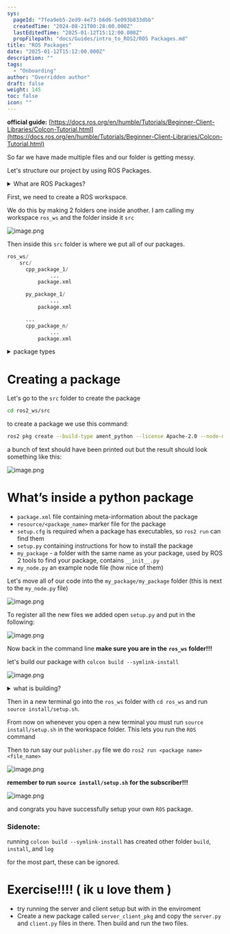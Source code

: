 ```yaml
---
sys:
  pageId: "7fea9eb5-2ed9-4e73-b6d6-5e093b833dbb"
  createdTime: "2024-08-21T00:28:00.000Z"
  lastEditedTime: "2025-01-12T15:12:00.000Z"
  propFilepath: "docs/Guides/intro_to_ROS2/ROS Packages.md"
title: "ROS Packages"
date: "2025-01-12T15:12:00.000Z"
description: ""
tags:
  - "Onboarding"
author: "Overridden author"
draft: false
weight: 145
toc: false
icon: ""
---
```


**official guide:** [https://docs.ros.org/en/humble/Tutorials/Beginner-Client-Libraries/Colcon-Tutorial.html](https://docs.ros.org/en/humble/Tutorials/Beginner-Client-Libraries/Colcon-Tutorial.html)

So far we have made multiple files and our folder is getting messy.

Let's structure our project by using ROS Packages.

<details>

<summary>What are ROS Packages?</summary>

ROS Packages are, as the name implies, packages of code that are highly sharable between ROS developers.

They consist of a folder, `package.xml` file, and source code

```python
      cpp_package_1/
		      ... imagine much code files here ..
          package.xml
```

</details>

First, we need to create a ROS workspace.

We do this by making 2 folders one inside another. I am calling my workspace `ros_ws` and the folder inside it `src`

![image.png](https://prod-files-secure.s3.us-west-2.amazonaws.com/d518164a-d88e-44d1-a4ee-3adb3bd8bce0/70706947-fd18-4537-a67b-e12946812d31/image.png?X-Amz-Algorithm=AWS4-HMAC-SHA256&X-Amz-Content-Sha256=UNSIGNED-PAYLOAD&X-Amz-Credential=ASIAZI2LB466UFOBFLDM%2F20250426%2Fus-west-2%2Fs3%2Faws4_request&X-Amz-Date=20250426T230736Z&X-Amz-Expires=3600&X-Amz-Security-Token=IQoJb3JpZ2luX2VjELf%2F%2F%2F%2F%2F%2F%2F%2F%2F%2FwEaCXVzLXdlc3QtMiJHMEUCICs5mQF%2FWptD1CAY%2B3bGUiB%2B625m3dPGWU%2Fcs3R8%2FNGCAiEA%2Bf3YKo93B3eMlwawzOPYmlSoQEVM0uagVLpEsK%2B2OWcq%2FwMIUBAAGgw2Mzc0MjMxODM4MDUiDAhrj4ZXXrjWG43SECrcA8hkcryT6OuxnXSr1PX1%2Fwh7Dr6dG%2BChiXsChpfyPEn2kFCK0yv%2Bm6MjrYMzkNp5lbPiHi9CijjclIz5SAe1mgtBjmmodGIfUSa4IqdpwnjIe%2FK8drLaT3igS5H75AAOSlqDWm2YXRuBElKTnnt0Swr7bY571w241jeT0KaNCUeJIYR8FlArvV%2FFuPcZJB7yLkTlrE%2Byz7mkK%2BlBkmcH8d1l9tmm0cLXZg87h6f56CC268PRNfdgkvGpn0SJP%2Fs1ygQ2e10gL1Tt9mw8yo6ehJArls6dxkSSS54rMMkj6tow%2FRCnR7e6v%2Bk8w9048UlwsgTXp1ov%2BqQFY1KGVOYCDTwj9V8YZccPJlaxGYoGcOHQB0pOkiFh8Ktf8go%2FeQx%2FUyseDi5d%2FfnHSoGbtcwoOctSZqwMnMFLU2wdS%2BdqxfJLoW0gJ4sksCM%2B69xwoJxiRIrOrl9z860bW9dDb%2FK6BkMkbbYJHogzc4nHIX7HR0U0PQqW7XhjzEagNsYTSVhaUzFHbZxLXcAax2fgN%2BpR5W0bcIQ9JxPqopLd%2BCwGQEbp0n4udDal2oR2z4ODX6qlYhsnzqc6t5xIyTlNdIoL7xSoP1Ef2eNMvqwdiIFbliACvC7hKVdPdf6GmtauMNW%2FtcAGOqUBKvUSDtk7uAYhaVqCDMjuvQXwLAxhXdJCZtIC9TQ7X3bwBbvx0KJTPkuTjQjG6nz7jW%2BY4n7URCYClVBRFF2uoM5BRJhBl473bo6wtHNuBlPCEJxfaZ%2FF52u%2BZlpkszb6DFJ7Wtarty7ynVJNqwds1qqswleeXgQwiTYLbMXrgBtXn8BJGIHISK5Ymm0nHxL%2BvuJi0KqJYrLmIBtxUUForm2O%2BBL8&X-Amz-Signature=4f0d340baa9780702bae7d1dcfb122d778aa4198450bfc7c1ec5d18acfe28158&X-Amz-SignedHeaders=host&x-id=GetObject)

Then inside this `src` folder is where we put all of our packages.

```python
ros_ws/
    src/
      cpp_package_1/
		      ...
          package.xml

      py_package_1/
		      ...
          package.xml

      ...
      cpp_package_n/
		      ...
          package.xml

```

<details>

<summary>package types</summary>

packages can be either `C++` or python.

the intern file structure is different for each but for this guide we will stick to creating python packages

</details>

# Creating a package

Let's go to the `src` folder to create the package

```bash
cd ros2_ws/src
```

to create a package we use this command:

```bash
ros2 pkg create --build-type ament_python --license Apache-2.0 --node-name my_node my_package
```

a bunch of text should have been printed out but the result should look something like this:

![image.png](https://prod-files-secure.s3.us-west-2.amazonaws.com/d518164a-d88e-44d1-a4ee-3adb3bd8bce0/e6cf1e3f-8512-4a3e-b131-079f800bf3e8/image.png?X-Amz-Algorithm=AWS4-HMAC-SHA256&X-Amz-Content-Sha256=UNSIGNED-PAYLOAD&X-Amz-Credential=ASIAZI2LB466UFOBFLDM%2F20250426%2Fus-west-2%2Fs3%2Faws4_request&X-Amz-Date=20250426T230736Z&X-Amz-Expires=3600&X-Amz-Security-Token=IQoJb3JpZ2luX2VjELf%2F%2F%2F%2F%2F%2F%2F%2F%2F%2FwEaCXVzLXdlc3QtMiJHMEUCICs5mQF%2FWptD1CAY%2B3bGUiB%2B625m3dPGWU%2Fcs3R8%2FNGCAiEA%2Bf3YKo93B3eMlwawzOPYmlSoQEVM0uagVLpEsK%2B2OWcq%2FwMIUBAAGgw2Mzc0MjMxODM4MDUiDAhrj4ZXXrjWG43SECrcA8hkcryT6OuxnXSr1PX1%2Fwh7Dr6dG%2BChiXsChpfyPEn2kFCK0yv%2Bm6MjrYMzkNp5lbPiHi9CijjclIz5SAe1mgtBjmmodGIfUSa4IqdpwnjIe%2FK8drLaT3igS5H75AAOSlqDWm2YXRuBElKTnnt0Swr7bY571w241jeT0KaNCUeJIYR8FlArvV%2FFuPcZJB7yLkTlrE%2Byz7mkK%2BlBkmcH8d1l9tmm0cLXZg87h6f56CC268PRNfdgkvGpn0SJP%2Fs1ygQ2e10gL1Tt9mw8yo6ehJArls6dxkSSS54rMMkj6tow%2FRCnR7e6v%2Bk8w9048UlwsgTXp1ov%2BqQFY1KGVOYCDTwj9V8YZccPJlaxGYoGcOHQB0pOkiFh8Ktf8go%2FeQx%2FUyseDi5d%2FfnHSoGbtcwoOctSZqwMnMFLU2wdS%2BdqxfJLoW0gJ4sksCM%2B69xwoJxiRIrOrl9z860bW9dDb%2FK6BkMkbbYJHogzc4nHIX7HR0U0PQqW7XhjzEagNsYTSVhaUzFHbZxLXcAax2fgN%2BpR5W0bcIQ9JxPqopLd%2BCwGQEbp0n4udDal2oR2z4ODX6qlYhsnzqc6t5xIyTlNdIoL7xSoP1Ef2eNMvqwdiIFbliACvC7hKVdPdf6GmtauMNW%2FtcAGOqUBKvUSDtk7uAYhaVqCDMjuvQXwLAxhXdJCZtIC9TQ7X3bwBbvx0KJTPkuTjQjG6nz7jW%2BY4n7URCYClVBRFF2uoM5BRJhBl473bo6wtHNuBlPCEJxfaZ%2FF52u%2BZlpkszb6DFJ7Wtarty7ynVJNqwds1qqswleeXgQwiTYLbMXrgBtXn8BJGIHISK5Ymm0nHxL%2BvuJi0KqJYrLmIBtxUUForm2O%2BBL8&X-Amz-Signature=ec4dde800977cfc625a24882f7eca9c2513425ef3481594487882aee2f81beb1&X-Amz-SignedHeaders=host&x-id=GetObject)

# What’s inside a python package

- `package.xml` file containing meta-information about the package
- `resource/<package_name>` marker file for the package
- `setup.cfg` is required when a package has executables, so `ros2 run` can find them
- `setup.py` containing instructions for how to install the package
- `my_package` - a folder with the same name as your package, used by ROS 2 tools to find your package, contains `__init__.py`
- `my_node.py` an example node file (how nice of them)

Let's move all of our code into the `my_package/my_package` folder (this is next to the `my_node.py` file)

![image.png](https://prod-files-secure.s3.us-west-2.amazonaws.com/d518164a-d88e-44d1-a4ee-3adb3bd8bce0/9ce58f11-0da9-4d3e-b86d-506a9685d378/image.png?X-Amz-Algorithm=AWS4-HMAC-SHA256&X-Amz-Content-Sha256=UNSIGNED-PAYLOAD&X-Amz-Credential=ASIAZI2LB466UFOBFLDM%2F20250426%2Fus-west-2%2Fs3%2Faws4_request&X-Amz-Date=20250426T230736Z&X-Amz-Expires=3600&X-Amz-Security-Token=IQoJb3JpZ2luX2VjELf%2F%2F%2F%2F%2F%2F%2F%2F%2F%2FwEaCXVzLXdlc3QtMiJHMEUCICs5mQF%2FWptD1CAY%2B3bGUiB%2B625m3dPGWU%2Fcs3R8%2FNGCAiEA%2Bf3YKo93B3eMlwawzOPYmlSoQEVM0uagVLpEsK%2B2OWcq%2FwMIUBAAGgw2Mzc0MjMxODM4MDUiDAhrj4ZXXrjWG43SECrcA8hkcryT6OuxnXSr1PX1%2Fwh7Dr6dG%2BChiXsChpfyPEn2kFCK0yv%2Bm6MjrYMzkNp5lbPiHi9CijjclIz5SAe1mgtBjmmodGIfUSa4IqdpwnjIe%2FK8drLaT3igS5H75AAOSlqDWm2YXRuBElKTnnt0Swr7bY571w241jeT0KaNCUeJIYR8FlArvV%2FFuPcZJB7yLkTlrE%2Byz7mkK%2BlBkmcH8d1l9tmm0cLXZg87h6f56CC268PRNfdgkvGpn0SJP%2Fs1ygQ2e10gL1Tt9mw8yo6ehJArls6dxkSSS54rMMkj6tow%2FRCnR7e6v%2Bk8w9048UlwsgTXp1ov%2BqQFY1KGVOYCDTwj9V8YZccPJlaxGYoGcOHQB0pOkiFh8Ktf8go%2FeQx%2FUyseDi5d%2FfnHSoGbtcwoOctSZqwMnMFLU2wdS%2BdqxfJLoW0gJ4sksCM%2B69xwoJxiRIrOrl9z860bW9dDb%2FK6BkMkbbYJHogzc4nHIX7HR0U0PQqW7XhjzEagNsYTSVhaUzFHbZxLXcAax2fgN%2BpR5W0bcIQ9JxPqopLd%2BCwGQEbp0n4udDal2oR2z4ODX6qlYhsnzqc6t5xIyTlNdIoL7xSoP1Ef2eNMvqwdiIFbliACvC7hKVdPdf6GmtauMNW%2FtcAGOqUBKvUSDtk7uAYhaVqCDMjuvQXwLAxhXdJCZtIC9TQ7X3bwBbvx0KJTPkuTjQjG6nz7jW%2BY4n7URCYClVBRFF2uoM5BRJhBl473bo6wtHNuBlPCEJxfaZ%2FF52u%2BZlpkszb6DFJ7Wtarty7ynVJNqwds1qqswleeXgQwiTYLbMXrgBtXn8BJGIHISK5Ymm0nHxL%2BvuJi0KqJYrLmIBtxUUForm2O%2BBL8&X-Amz-Signature=035b10d5a0592a4d5b936623800473b4a5f8a1ad68b8951126d405bfbc73277e&X-Amz-SignedHeaders=host&x-id=GetObject)

To register all the new files we added open `setup.py` and put in the following:

![image.png](https://prod-files-secure.s3.us-west-2.amazonaws.com/d518164a-d88e-44d1-a4ee-3adb3bd8bce0/1cd7c262-4cae-4496-9d75-c178537d24a2/image.png?X-Amz-Algorithm=AWS4-HMAC-SHA256&X-Amz-Content-Sha256=UNSIGNED-PAYLOAD&X-Amz-Credential=ASIAZI2LB466UFOBFLDM%2F20250426%2Fus-west-2%2Fs3%2Faws4_request&X-Amz-Date=20250426T230736Z&X-Amz-Expires=3600&X-Amz-Security-Token=IQoJb3JpZ2luX2VjELf%2F%2F%2F%2F%2F%2F%2F%2F%2F%2FwEaCXVzLXdlc3QtMiJHMEUCICs5mQF%2FWptD1CAY%2B3bGUiB%2B625m3dPGWU%2Fcs3R8%2FNGCAiEA%2Bf3YKo93B3eMlwawzOPYmlSoQEVM0uagVLpEsK%2B2OWcq%2FwMIUBAAGgw2Mzc0MjMxODM4MDUiDAhrj4ZXXrjWG43SECrcA8hkcryT6OuxnXSr1PX1%2Fwh7Dr6dG%2BChiXsChpfyPEn2kFCK0yv%2Bm6MjrYMzkNp5lbPiHi9CijjclIz5SAe1mgtBjmmodGIfUSa4IqdpwnjIe%2FK8drLaT3igS5H75AAOSlqDWm2YXRuBElKTnnt0Swr7bY571w241jeT0KaNCUeJIYR8FlArvV%2FFuPcZJB7yLkTlrE%2Byz7mkK%2BlBkmcH8d1l9tmm0cLXZg87h6f56CC268PRNfdgkvGpn0SJP%2Fs1ygQ2e10gL1Tt9mw8yo6ehJArls6dxkSSS54rMMkj6tow%2FRCnR7e6v%2Bk8w9048UlwsgTXp1ov%2BqQFY1KGVOYCDTwj9V8YZccPJlaxGYoGcOHQB0pOkiFh8Ktf8go%2FeQx%2FUyseDi5d%2FfnHSoGbtcwoOctSZqwMnMFLU2wdS%2BdqxfJLoW0gJ4sksCM%2B69xwoJxiRIrOrl9z860bW9dDb%2FK6BkMkbbYJHogzc4nHIX7HR0U0PQqW7XhjzEagNsYTSVhaUzFHbZxLXcAax2fgN%2BpR5W0bcIQ9JxPqopLd%2BCwGQEbp0n4udDal2oR2z4ODX6qlYhsnzqc6t5xIyTlNdIoL7xSoP1Ef2eNMvqwdiIFbliACvC7hKVdPdf6GmtauMNW%2FtcAGOqUBKvUSDtk7uAYhaVqCDMjuvQXwLAxhXdJCZtIC9TQ7X3bwBbvx0KJTPkuTjQjG6nz7jW%2BY4n7URCYClVBRFF2uoM5BRJhBl473bo6wtHNuBlPCEJxfaZ%2FF52u%2BZlpkszb6DFJ7Wtarty7ynVJNqwds1qqswleeXgQwiTYLbMXrgBtXn8BJGIHISK5Ymm0nHxL%2BvuJi0KqJYrLmIBtxUUForm2O%2BBL8&X-Amz-Signature=ea07c86132171b16b2e6a006ffb11b976b233173f69c44ffcb12fa1e84f313b7&X-Amz-SignedHeaders=host&x-id=GetObject)

Now back in the command line **make sure you are in the** **`ros_ws`** **folder!!!**

let's build our package with `colcon build --symlink-install`

![image.png](https://prod-files-secure.s3.us-west-2.amazonaws.com/d518164a-d88e-44d1-a4ee-3adb3bd8bce0/2f2a0d27-b173-48fd-b189-5f5c0ce65619/image.png?X-Amz-Algorithm=AWS4-HMAC-SHA256&X-Amz-Content-Sha256=UNSIGNED-PAYLOAD&X-Amz-Credential=ASIAZI2LB466UFOBFLDM%2F20250426%2Fus-west-2%2Fs3%2Faws4_request&X-Amz-Date=20250426T230736Z&X-Amz-Expires=3600&X-Amz-Security-Token=IQoJb3JpZ2luX2VjELf%2F%2F%2F%2F%2F%2F%2F%2F%2F%2FwEaCXVzLXdlc3QtMiJHMEUCICs5mQF%2FWptD1CAY%2B3bGUiB%2B625m3dPGWU%2Fcs3R8%2FNGCAiEA%2Bf3YKo93B3eMlwawzOPYmlSoQEVM0uagVLpEsK%2B2OWcq%2FwMIUBAAGgw2Mzc0MjMxODM4MDUiDAhrj4ZXXrjWG43SECrcA8hkcryT6OuxnXSr1PX1%2Fwh7Dr6dG%2BChiXsChpfyPEn2kFCK0yv%2Bm6MjrYMzkNp5lbPiHi9CijjclIz5SAe1mgtBjmmodGIfUSa4IqdpwnjIe%2FK8drLaT3igS5H75AAOSlqDWm2YXRuBElKTnnt0Swr7bY571w241jeT0KaNCUeJIYR8FlArvV%2FFuPcZJB7yLkTlrE%2Byz7mkK%2BlBkmcH8d1l9tmm0cLXZg87h6f56CC268PRNfdgkvGpn0SJP%2Fs1ygQ2e10gL1Tt9mw8yo6ehJArls6dxkSSS54rMMkj6tow%2FRCnR7e6v%2Bk8w9048UlwsgTXp1ov%2BqQFY1KGVOYCDTwj9V8YZccPJlaxGYoGcOHQB0pOkiFh8Ktf8go%2FeQx%2FUyseDi5d%2FfnHSoGbtcwoOctSZqwMnMFLU2wdS%2BdqxfJLoW0gJ4sksCM%2B69xwoJxiRIrOrl9z860bW9dDb%2FK6BkMkbbYJHogzc4nHIX7HR0U0PQqW7XhjzEagNsYTSVhaUzFHbZxLXcAax2fgN%2BpR5W0bcIQ9JxPqopLd%2BCwGQEbp0n4udDal2oR2z4ODX6qlYhsnzqc6t5xIyTlNdIoL7xSoP1Ef2eNMvqwdiIFbliACvC7hKVdPdf6GmtauMNW%2FtcAGOqUBKvUSDtk7uAYhaVqCDMjuvQXwLAxhXdJCZtIC9TQ7X3bwBbvx0KJTPkuTjQjG6nz7jW%2BY4n7URCYClVBRFF2uoM5BRJhBl473bo6wtHNuBlPCEJxfaZ%2FF52u%2BZlpkszb6DFJ7Wtarty7ynVJNqwds1qqswleeXgQwiTYLbMXrgBtXn8BJGIHISK5Ymm0nHxL%2BvuJi0KqJYrLmIBtxUUForm2O%2BBL8&X-Amz-Signature=05bc543dede4206140fa70a8e4844c2f1d79edeb64cf7cb427ddd52caad1b724&X-Amz-SignedHeaders=host&x-id=GetObject)

<details>

<summary>what is building?</summary>

if you are a CS major at Rose-Hulman you will learn the answer to this in CSSE132

but TLDR; is it combines all the code files into one program that can be run easily 

</details>

Then in a new terminal go into the `ros_ws` folder with `cd ros_ws` and run `source install/setup.sh`. 

From now on whenever you open a new terminal you must run `source install/setup.sh` in the workspace folder. This lets you run the `ROS` command

Then to run say our `publisher.py` file we do `ros2 run <package name> <file_name>`

![image.png](https://prod-files-secure.s3.us-west-2.amazonaws.com/d518164a-d88e-44d1-a4ee-3adb3bd8bce0/4f4b1219-3a44-4632-aa0a-ce3471699f59/image.png?X-Amz-Algorithm=AWS4-HMAC-SHA256&X-Amz-Content-Sha256=UNSIGNED-PAYLOAD&X-Amz-Credential=ASIAZI2LB466UFOBFLDM%2F20250426%2Fus-west-2%2Fs3%2Faws4_request&X-Amz-Date=20250426T230736Z&X-Amz-Expires=3600&X-Amz-Security-Token=IQoJb3JpZ2luX2VjELf%2F%2F%2F%2F%2F%2F%2F%2F%2F%2FwEaCXVzLXdlc3QtMiJHMEUCICs5mQF%2FWptD1CAY%2B3bGUiB%2B625m3dPGWU%2Fcs3R8%2FNGCAiEA%2Bf3YKo93B3eMlwawzOPYmlSoQEVM0uagVLpEsK%2B2OWcq%2FwMIUBAAGgw2Mzc0MjMxODM4MDUiDAhrj4ZXXrjWG43SECrcA8hkcryT6OuxnXSr1PX1%2Fwh7Dr6dG%2BChiXsChpfyPEn2kFCK0yv%2Bm6MjrYMzkNp5lbPiHi9CijjclIz5SAe1mgtBjmmodGIfUSa4IqdpwnjIe%2FK8drLaT3igS5H75AAOSlqDWm2YXRuBElKTnnt0Swr7bY571w241jeT0KaNCUeJIYR8FlArvV%2FFuPcZJB7yLkTlrE%2Byz7mkK%2BlBkmcH8d1l9tmm0cLXZg87h6f56CC268PRNfdgkvGpn0SJP%2Fs1ygQ2e10gL1Tt9mw8yo6ehJArls6dxkSSS54rMMkj6tow%2FRCnR7e6v%2Bk8w9048UlwsgTXp1ov%2BqQFY1KGVOYCDTwj9V8YZccPJlaxGYoGcOHQB0pOkiFh8Ktf8go%2FeQx%2FUyseDi5d%2FfnHSoGbtcwoOctSZqwMnMFLU2wdS%2BdqxfJLoW0gJ4sksCM%2B69xwoJxiRIrOrl9z860bW9dDb%2FK6BkMkbbYJHogzc4nHIX7HR0U0PQqW7XhjzEagNsYTSVhaUzFHbZxLXcAax2fgN%2BpR5W0bcIQ9JxPqopLd%2BCwGQEbp0n4udDal2oR2z4ODX6qlYhsnzqc6t5xIyTlNdIoL7xSoP1Ef2eNMvqwdiIFbliACvC7hKVdPdf6GmtauMNW%2FtcAGOqUBKvUSDtk7uAYhaVqCDMjuvQXwLAxhXdJCZtIC9TQ7X3bwBbvx0KJTPkuTjQjG6nz7jW%2BY4n7URCYClVBRFF2uoM5BRJhBl473bo6wtHNuBlPCEJxfaZ%2FF52u%2BZlpkszb6DFJ7Wtarty7ynVJNqwds1qqswleeXgQwiTYLbMXrgBtXn8BJGIHISK5Ymm0nHxL%2BvuJi0KqJYrLmIBtxUUForm2O%2BBL8&X-Amz-Signature=34ca8ac7295217e3bc1b1f665321631b2c5e744455470fcc28a954ec665b109a&X-Amz-SignedHeaders=host&x-id=GetObject)

**remember to run** **`source install/setup.sh`** **for the subscriber!!!**

![image.png](https://prod-files-secure.s3.us-west-2.amazonaws.com/d518164a-d88e-44d1-a4ee-3adb3bd8bce0/02121119-dad4-49ec-8356-c956108b4243/image.png?X-Amz-Algorithm=AWS4-HMAC-SHA256&X-Amz-Content-Sha256=UNSIGNED-PAYLOAD&X-Amz-Credential=ASIAZI2LB466UFOBFLDM%2F20250426%2Fus-west-2%2Fs3%2Faws4_request&X-Amz-Date=20250426T230736Z&X-Amz-Expires=3600&X-Amz-Security-Token=IQoJb3JpZ2luX2VjELf%2F%2F%2F%2F%2F%2F%2F%2F%2F%2FwEaCXVzLXdlc3QtMiJHMEUCICs5mQF%2FWptD1CAY%2B3bGUiB%2B625m3dPGWU%2Fcs3R8%2FNGCAiEA%2Bf3YKo93B3eMlwawzOPYmlSoQEVM0uagVLpEsK%2B2OWcq%2FwMIUBAAGgw2Mzc0MjMxODM4MDUiDAhrj4ZXXrjWG43SECrcA8hkcryT6OuxnXSr1PX1%2Fwh7Dr6dG%2BChiXsChpfyPEn2kFCK0yv%2Bm6MjrYMzkNp5lbPiHi9CijjclIz5SAe1mgtBjmmodGIfUSa4IqdpwnjIe%2FK8drLaT3igS5H75AAOSlqDWm2YXRuBElKTnnt0Swr7bY571w241jeT0KaNCUeJIYR8FlArvV%2FFuPcZJB7yLkTlrE%2Byz7mkK%2BlBkmcH8d1l9tmm0cLXZg87h6f56CC268PRNfdgkvGpn0SJP%2Fs1ygQ2e10gL1Tt9mw8yo6ehJArls6dxkSSS54rMMkj6tow%2FRCnR7e6v%2Bk8w9048UlwsgTXp1ov%2BqQFY1KGVOYCDTwj9V8YZccPJlaxGYoGcOHQB0pOkiFh8Ktf8go%2FeQx%2FUyseDi5d%2FfnHSoGbtcwoOctSZqwMnMFLU2wdS%2BdqxfJLoW0gJ4sksCM%2B69xwoJxiRIrOrl9z860bW9dDb%2FK6BkMkbbYJHogzc4nHIX7HR0U0PQqW7XhjzEagNsYTSVhaUzFHbZxLXcAax2fgN%2BpR5W0bcIQ9JxPqopLd%2BCwGQEbp0n4udDal2oR2z4ODX6qlYhsnzqc6t5xIyTlNdIoL7xSoP1Ef2eNMvqwdiIFbliACvC7hKVdPdf6GmtauMNW%2FtcAGOqUBKvUSDtk7uAYhaVqCDMjuvQXwLAxhXdJCZtIC9TQ7X3bwBbvx0KJTPkuTjQjG6nz7jW%2BY4n7URCYClVBRFF2uoM5BRJhBl473bo6wtHNuBlPCEJxfaZ%2FF52u%2BZlpkszb6DFJ7Wtarty7ynVJNqwds1qqswleeXgQwiTYLbMXrgBtXn8BJGIHISK5Ymm0nHxL%2BvuJi0KqJYrLmIBtxUUForm2O%2BBL8&X-Amz-Signature=a254b621a1febf394d12baf490686b09fa5a3ffebc3add637f08767e75784b7d&X-Amz-SignedHeaders=host&x-id=GetObject)

and congrats you have successfully setup your own `ROS` package.

### Sidenote:

running `colcon build --symlink-install` has created other folder `build`, `install`, and `log`

for the most part, these can be ignored.

# Exercise!!!! ( ik u love them )

- try running the server and client setup but with in the enviroment
- Create a new package called `server_client_pkg` and copy the `server.py` and `client.py` files in there. Then build and run the two files.
